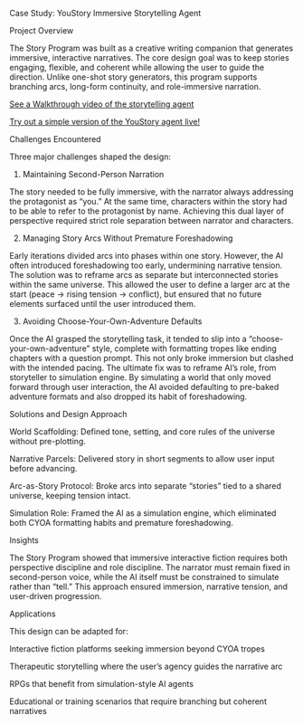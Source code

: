 Case Study: YouStory Immersive Storytelling Agent

Project Overview

The Story Program was built as a creative writing companion that generates immersive, interactive narratives. The core design goal was to keep stories engaging, flexible, and coherent while allowing the user to guide the direction. Unlike one-shot story generators, this program supports branching arcs, long-form continuity, and role-immersive narration.

[See a Walkthrough video of the storytelling agent](https://youtu.be/chKcoJ80emk?si=72srKiXVmCm2ujUl)

[Try out a simple version of the YouStory agent live!](https://gemini.google.com/gem/85cfe333380c)

Challenges Encountered

Three major challenges shaped the design:

1. Maintaining Second-Person Narration

The story needed to be fully immersive, with the narrator always addressing the protagonist as “you.” At the same time, characters within the story had to be able to refer to the protagonist by name. Achieving this dual layer of perspective required strict role separation between narrator and characters.

2. Managing Story Arcs Without Premature Foreshadowing

Early iterations divided arcs into phases within one story. However, the AI often introduced foreshadowing too early, undermining narrative tension. The solution was to reframe arcs as separate but interconnected stories within the same universe. This allowed the user to define a larger arc at the start (peace → rising tension → conflict), but ensured that no future elements surfaced until the user introduced them.

3. Avoiding Choose-Your-Own-Adventure Defaults
   
Once the AI grasped the storytelling task, it tended to slip into a “choose-your-own-adventure” style, complete with formatting tropes like ending chapters with a question prompt. This not only broke immersion but clashed with the intended pacing. The ultimate fix was to reframe AI’s role, from storyteller to simulation engine. By simulating a world that only moved forward through user interaction, the AI avoided defaulting to pre-baked adventure formats and also dropped its habit of foreshadowing.

Solutions and Design Approach

World Scaffolding: Defined tone, setting, and core rules of the universe without pre-plotting.

Narrative Parcels: Delivered story in short segments to allow user input before advancing.

Arc-as-Story Protocol: Broke arcs into separate “stories” tied to a shared universe, keeping tension intact.

Simulation Role: Framed the AI as a simulation engine, which eliminated both CYOA formatting habits and premature foreshadowing.

Insights

The Story Program showed that immersive interactive fiction requires both perspective discipline and role discipline. The narrator must remain fixed in second-person voice, while the AI itself must be constrained to simulate rather than “tell.” This approach ensured immersion, narrative tension, and user-driven progression.

Applications

This design can be adapted for:

Interactive fiction platforms seeking immersion beyond CYOA tropes

Therapeutic storytelling where the user’s agency guides the narrative arc

RPGs that benefit from simulation-style AI agents

Educational or training scenarios that require branching but coherent narratives
